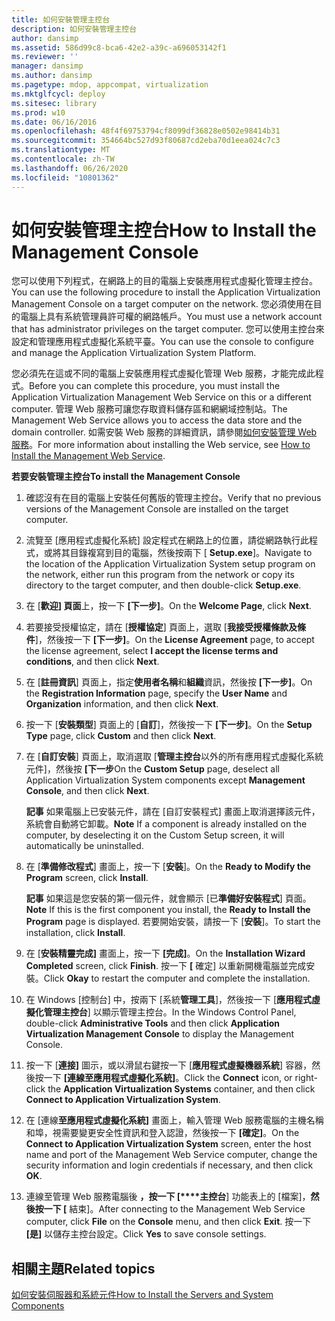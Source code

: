 ```yaml
---
title: 如何安裝管理主控台
description: 如何安裝管理主控台
author: dansimp
ms.assetid: 586d99c8-bca6-42e2-a39c-a696053142f1
ms.reviewer: ''
manager: dansimp
ms.author: dansimp
ms.pagetype: mdop, appcompat, virtualization
ms.mktglfcycl: deploy
ms.sitesec: library
ms.prod: w10
ms.date: 06/16/2016
ms.openlocfilehash: 48f4f69753794cf8099df36828e0502e98414b31
ms.sourcegitcommit: 354664bc527d93f80687cd2eba70d1eea024c7c3
ms.translationtype: MT
ms.contentlocale: zh-TW
ms.lasthandoff: 06/26/2020
ms.locfileid: "10801362"
---
```

# <span data-ttu-id="ccaa6-103">如何安裝管理主控台</span><span class="sxs-lookup"><span data-stu-id="ccaa6-103">How to Install the Management Console</span></span>


<span data-ttu-id="ccaa6-104">您可以使用下列程式，在網路上的目的電腦上安裝應用程式虛擬化管理主控台。</span><span class="sxs-lookup"><span data-stu-id="ccaa6-104">You can use the following procedure to install the Application Virtualization Management Console on a target computer on the network.</span></span> <span data-ttu-id="ccaa6-105">您必須使用在目的電腦上具有系統管理員許可權的網路帳戶。</span><span class="sxs-lookup"><span data-stu-id="ccaa6-105">You must use a network account that has administrator privileges on the target computer.</span></span> <span data-ttu-id="ccaa6-106">您可以使用主控台來設定和管理應用程式虛擬化系統平臺。</span><span class="sxs-lookup"><span data-stu-id="ccaa6-106">You can use the console to configure and manage the Application Virtualization System Platform.</span></span>

<span data-ttu-id="ccaa6-107">您必須先在這或不同的電腦上安裝應用程式虛擬化管理 Web 服務，才能完成此程式。</span><span class="sxs-lookup"><span data-stu-id="ccaa6-107">Before you can complete this procedure, you must install the Application Virtualization Management Web Service on this or a different computer.</span></span> <span data-ttu-id="ccaa6-108">管理 Web 服務可讓您存取資料儲存區和網網域控制站。</span><span class="sxs-lookup"><span data-stu-id="ccaa6-108">The Management Web Service allows you to access the data store and the domain controller.</span></span> <span data-ttu-id="ccaa6-109">如需安裝 Web 服務的詳細資訊，請參閱[如何安裝管理 Web 服務](how-to-install-the-management-web-service.md)。</span><span class="sxs-lookup"><span data-stu-id="ccaa6-109">For more information about installing the Web service, see [How to Install the Management Web Service](how-to-install-the-management-web-service.md).</span></span>

**<span data-ttu-id="ccaa6-110">若要安裝管理主控台</span><span class="sxs-lookup"><span data-stu-id="ccaa6-110">To install the Management Console</span></span>**

1.  <span data-ttu-id="ccaa6-111">確認沒有在目的電腦上安裝任何舊版的管理主控台。</span><span class="sxs-lookup"><span data-stu-id="ccaa6-111">Verify that no previous versions of the Management Console are installed on the target computer.</span></span>

2.  <span data-ttu-id="ccaa6-112">流覽至 [應用程式虛擬化系統] 設定程式在網路上的位置，請從網路執行此程式，或將其目錄複寫到目的電腦，然後按兩下 [ **Setup.exe**]。</span><span class="sxs-lookup"><span data-stu-id="ccaa6-112">Navigate to the location of the Application Virtualization System setup program on the network, either run this program from the network or copy its directory to the target computer, and then double-click **Setup.exe**.</span></span>

3.  <span data-ttu-id="ccaa6-113">在 [**歡迎] 頁面**上，按一下 **[下一步]**。</span><span class="sxs-lookup"><span data-stu-id="ccaa6-113">On the **Welcome Page**, click **Next**.</span></span>

4.  <span data-ttu-id="ccaa6-114">若要接受授權協定，請在 [**授權協定**] 頁面上，選取 [**我接受授權條款及條件**]，然後按一下 **[下一步]**。</span><span class="sxs-lookup"><span data-stu-id="ccaa6-114">On the **License Agreement** page, to accept the license agreement, select **I accept the license terms and conditions**, and then click **Next**.</span></span>

5.  <span data-ttu-id="ccaa6-115">在 [**註冊資訊**] 頁面上，指定**使用者名稱**和**組織**資訊，然後按 **[下一步]**。</span><span class="sxs-lookup"><span data-stu-id="ccaa6-115">On the **Registration Information** page, specify the **User Name** and **Organization** information, and then click **Next**.</span></span>

6.  <span data-ttu-id="ccaa6-116">按一下 [**安裝類型**] 頁面上的 [**自訂**]，然後按一下 **[下一步]**。</span><span class="sxs-lookup"><span data-stu-id="ccaa6-116">On the **Setup Type** page, click **Custom** and then click **Next**.</span></span>

7.  <span data-ttu-id="ccaa6-117">在 [**自訂安裝**] 頁面上，取消選取 [**管理主控台**以外的所有應用程式虛擬化系統元件]，然後按 **[下一步**</span><span class="sxs-lookup"><span data-stu-id="ccaa6-117">On the **Custom Setup** page, deselect all Application Virtualization System components except **Management Console**, and then click **Next**.</span></span>

    <span data-ttu-id="ccaa6-118">**記事** 如果電腦上已安裝元件，請在 [自訂安裝程式] 畫面上取消選擇該元件，系統會自動將它卸載。</span><span class="sxs-lookup"><span data-stu-id="ccaa6-118">**Note** If a component is already installed on the computer, by deselecting it on the Custom Setup screen, it will automatically be uninstalled.</span></span>

     

8.  <span data-ttu-id="ccaa6-119">在 [**準備修改程式**] 畫面上，按一下 [**安裝**]。</span><span class="sxs-lookup"><span data-stu-id="ccaa6-119">On the **Ready to Modify the Program** screen, click **Install**.</span></span>

    <span data-ttu-id="ccaa6-120">**記事** 如果這是您安裝的第一個元件，就會顯示 [已**準備好安裝程式**] 頁面。</span><span class="sxs-lookup"><span data-stu-id="ccaa6-120">**Note** If this is the first component you install, the **Ready to Install the Program** page is displayed.</span></span> <span data-ttu-id="ccaa6-121">若要開始安裝，請按一下 [**安裝**]。</span><span class="sxs-lookup"><span data-stu-id="ccaa6-121">To start the installation, click **Install**.</span></span>

     

9.  <span data-ttu-id="ccaa6-122">在 [**安裝精靈完成]** 畫面上，按一下 **[完成]**。</span><span class="sxs-lookup"><span data-stu-id="ccaa6-122">On the **Installation Wizard Completed** screen, click **Finish**.</span></span> <span data-ttu-id="ccaa6-123">按一下 **[** 確定] 以重新開機電腦並完成安裝。</span><span class="sxs-lookup"><span data-stu-id="ccaa6-123">Click **Okay** to restart the computer and complete the installation.</span></span>

10. <span data-ttu-id="ccaa6-124">在 Windows [控制台] 中，按兩下 [系統**管理工具**]，然後按一下 [**應用程式虛擬化管理主控台**] 以顯示管理主控台。</span><span class="sxs-lookup"><span data-stu-id="ccaa6-124">In the Windows Control Panel, double-click **Administrative Tools** and then click **Application Virtualization Management Console** to display the Management Console.</span></span>

11. <span data-ttu-id="ccaa6-125">按一下 [**連接]** 圖示，或以滑鼠右鍵按一下 [**應用程式虛擬機器系統**] 容器，然後按一下 **[連線至應用程式虛擬化系統]**。</span><span class="sxs-lookup"><span data-stu-id="ccaa6-125">Click the **Connect** icon, or right-click the **Application Virtualization Systems** container, and then click **Connect to Application Virtualization System**.</span></span>

12. <span data-ttu-id="ccaa6-126">在 [連線**至應用程式虛擬化系統]** 畫面上，輸入管理 Web 服務電腦的主機名稱和埠，視需要變更安全性資訊和登入認證，然後按一下 **[確定]**。</span><span class="sxs-lookup"><span data-stu-id="ccaa6-126">On the **Connect to Application Virtualization System** screen, enter the host name and port of the Management Web Service computer, change the security information and login credentials if necessary, and then click **OK**.</span></span>

13. <span data-ttu-id="ccaa6-127">連線至管理 Web 服務電腦後 **，按一下 [\*\*\*\*主控台**] 功能表上的 [檔案]，**然後按一下 [** 結束]。</span><span class="sxs-lookup"><span data-stu-id="ccaa6-127">After connecting to the Management Web Service computer, click **File** on the **Console** menu, and then click **Exit**.</span></span> <span data-ttu-id="ccaa6-128">按一下 **[是]** 以儲存主控台設定。</span><span class="sxs-lookup"><span data-stu-id="ccaa6-128">Click **Yes** to save console settings.</span></span>

## <span data-ttu-id="ccaa6-129">相關主題</span><span class="sxs-lookup"><span data-stu-id="ccaa6-129">Related topics</span></span>


[<span data-ttu-id="ccaa6-130">如何安裝伺服器和系統元件</span><span class="sxs-lookup"><span data-stu-id="ccaa6-130">How to Install the Servers and System Components</span></span>](how-to-install-the-servers-and-system-components.md)

 

 






